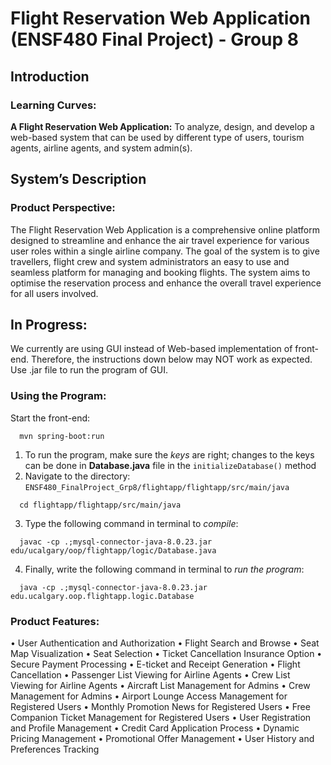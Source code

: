 # Flight Reservation Web Application (ENSF480 Final Project) - Group 8

## Introduction
### Learning Curves:
**A Flight Reservation Web Application:** To analyze, design, and develop a web-based system that can be used by different type of users, tourism agents, airline agents, and system admin(s).

## System’s Description

### Product Perspective:
The Flight Reservation Web Application is a comprehensive online platform designed to streamline and enhance the air travel experience for various user roles within a single airline company. The goal of the system is to give travellers, flight crew and system administrators an easy to use and seamless platform for managing and booking flights. The system aims to optimise the reservation process and enhance the overall travel experience for all users involved.

## In Progress:
We currently are using GUI instead of Web-based implementation of front-end. Therefore, the instructions down below may NOT work as expected. Use .jar file to run the program of GUI.

### Using the Program:
Start the front-end:
```terminal
  mvn spring-boot:run
```

1. To run the program, make sure the *keys* are right; changes to the keys can be done in **Database.java** file in the `initializeDatabase()` method
2. Navigate to the directory: `ENSF480_FinalProject_Grp8/flightapp/flightapp/src/main/java`
```terminal
  cd flightapp/flightapp/src/main/java
```

3. Type the following command in terminal to *compile*:
```terminal
  javac -cp .;mysql-connector-java-8.0.23.jar edu/ucalgary/oop/flightapp/logic/Database.java
```
4. Finally, write the following command in terminal to *run the program*:
```terminal
  java -cp .;mysql-connector-java-8.0.23.jar edu.ucalgary.oop.flightapp.logic.Database
```

### Product Features:
•	User Authentication and Authorization
•	Flight Search and Browse
•	Seat Map Visualization
•	Seat Selection
•	Ticket Cancellation Insurance Option
•	Secure Payment Processing
•	E-ticket and Receipt Generation
•	Flight Cancellation
•	Passenger List Viewing for Airline Agents
•	Crew List Viewing for Airline Agents
•	Aircraft List Management for Admins
•	Crew Management for Admins
•	Airport Lounge Access Management for Registered Users
•	Monthly Promotion News for Registered Users
•	Free Companion Ticket Management for Registered Users
•	User Registration and Profile Management
•	Credit Card Application Process
•	Dynamic Pricing Management
•	Promotional Offer Management
•	User History and Preferences Tracking
